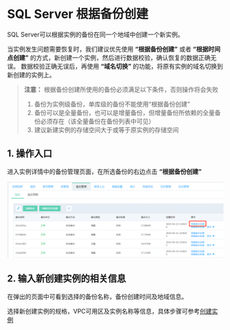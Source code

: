 # SQL Server 根据备份创建
SQL Server可以根据实例的备份在同一个地域中创建一个新实例。

当实例发生问题需要恢复时，我们建议优先使用 **“根据备份创建”** 或者 **“根据时间点创建”** 的方式，新创建一个实例，然后进行数据校验，确认恢复的数据正确无误。 数据校验正确无误后，再使用 **“域名切换”** 的功能，将原有实例的域名切换到新创建的实例上。

> **注意：**
>根据备份创建所使用的备份必须满足以下条件，否则操作将会失败
>1. 备份为实例级备份，单库级的备份不能使用“根据备份创建”
>2. 备份可以是全量备份，也可以是增量备份，但增量备份所依赖的全量备份必须存在（该全量备份在备份列表中可见）
>3. 建议新建实例的存储空间大于或等于原实例的存储空间

## 1. 操作入口
进入实例详情中的备份管理页面，在所选备份的右边点击 **“根据备份创建”**

![根据备份创建1](../../../../../../image/RDS/SQL-Server-Create-From-Backup-1.png)

## 2. 输入新创建实例的相关信息
在弹出的页面中可看到选择的备份名称，备份创建时间及地域信息。

选择新创建实例的规格，VPC可用区及实例名称等信息，具体步骤可参考[创建实例](https://docs.jdcloud.com/cn/rds/create-instance)

